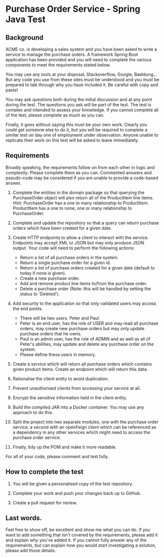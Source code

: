 # Purchase Order Service - Spring Java Test

## Background 

ACME co. is developing a sales system and you have been asked to write a service to manage the purchase orders.  A framework Spring Boot application has been provided and you will need to complete the various components to meet the requirements stated below.

You may use any tools at your disposal, Stackoverflow, Google, Baeldung... But any code you use from these sites must be understood and you must be prepared to talk through why you have included it.  Be careful with copy and paste!

You may ask questions both during the initial discussion and at any point during the test.  The questions you ask will be part of the test.  The test is complex and intended to assess your knowledge.  If you cannot complete all of the test, please complete as much as you can.

Finally, it goes without saying this must be your own work.  Clearly you could get someone else to do it, but you will be required to complete a similar test on day one of employment under observation. Anyone unable to replicate their work on this test will be asked to leave immediately.


## Requirements

Broadly speaking, the requirements follow on from each other in logic and complexity.  Please complete them as you can.  Commented answers and pseudo-code may be considered if you are unable to provide a code-based answer.


1. Complete the entities in the domain package so that querying the PurchaseOrder object will also return all of the ProductItem line items.  Hint: PurchaseOrder has a one to many relationship to ProductItem.  ProductItem has a one to none, one or many relationship to PurchaseOrder.


2. Complete and update the repository so that a query can return purchase orders which have been created for a given date.


3. Create HTTP endpoints to allow a client to interact with the service.  Endpoints may accept XML or JSON but may only produce JSON output. Your code will need to perform the following actions:
    * Return a list of all purchase orders in the system.
    * Return a single purchase order for a given id.
    * Return a list of purchase orders created for a given date (default to today if none is given).
    * Create a new purchase order.
    * Add and remove product line items to/from the purchase order.
    * Delete a purchase order (Note: this will be handled by setting the status to 'Deleted').


4. Add security to the application so that only validated users may access the end points.  
    * There will be two users.  Peter and Paul.  
    * Peter is an end user, has the role of USER and may read all purchase orders, may create new purchase orders but may only update purchase orders that he owns.  
    * Paul is an admin user, has the role of ADMIN and as well as all of Peter's abilities, may update and delete any purchase order on the system.
    * Please define these users in memory.

 
5. Create a service which will return all purchase orders which contains given product items.  Create an endpoint which will return this data.


6. Rationalise the client entity to avoid duplication.


7. Prevent unauthorised clients from accessing your service at all.


8. Encrypt the sensitive information held in the client entity.


9. Build the compiled JAR into a Docker container.  You may use any approach to do this.


11. Split the project into two separate modules, one with the purchase order service, a second with an openFeign client which can be referenced as a dependency in any other services which might need to access the purchase order service.


11. Finally, tidy up the POM and make it more readable.


For all of your code, please comment and test fully.


## How to complete the test

1. You will be given a personalised copy of the test repository.


2. Complete your work and push your changes back up to GitHub.


3. Create a pull request for review.


## Last words.

Feel free to show off, be excellent and show me what you can do.  If you want to add something that isn't covered by the requirements, please add it and explain why you've added it.  If you cannot fully answer any of the requirements, but can explain how you would start investigating a solution, please add those details.
